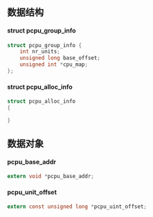 
## 数据结构


#### struct pcpu_group_info

```c
struct pcpu_group_info {
    int nr_units;
    unsigned long base_offset;
    unsigned int *cpu_map;
};
```

#### struct pcpu_alloc_info 

```c
struct pcpu_alloc_info 
{

}
```

## 数据对象


#### pcpu_base_addr

```c
extern void *pcpu_base_addr;
```

#### pcpu_unit_offset

```c
extern const unsigned long *pcpu_uint_offset;
```

